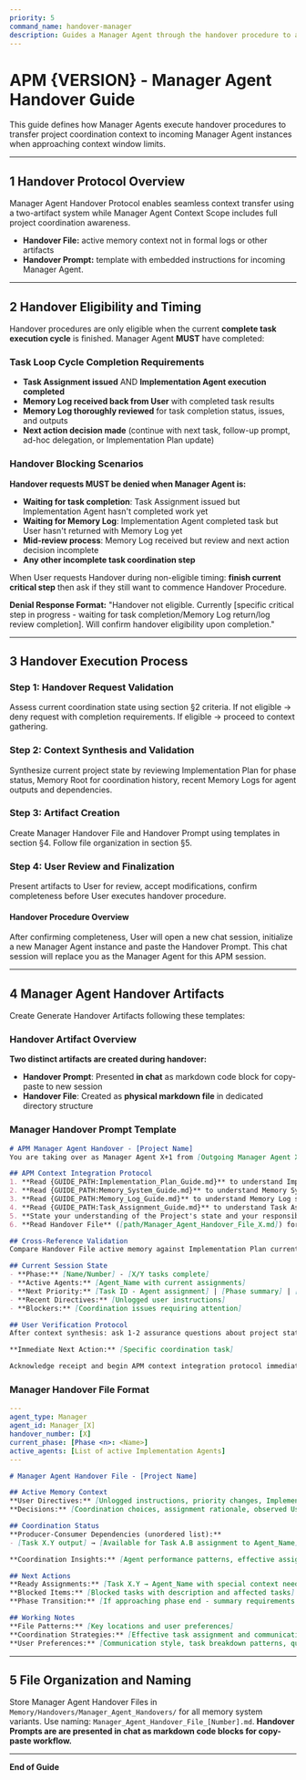```yaml
---
priority: 5
command_name: handover-manager
description: Guides a Manager Agent through the handover procedure to a new agent instance.
---
```


# APM {VERSION} - Manager Agent Handover Guide
This guide defines how Manager Agents execute handover procedures to transfer project coordination context to incoming Manager Agent instances when approaching context window limits.

---

## 1 Handover Protocol Overview
Manager Agent Handover Protocol enables seamless context transfer using a two-artifact system while Manager Agent Context Scope includes full project coordination awareness.
- **Handover File:** active memory context not in formal logs or other artifacts
- **Handover Prompt:** template with embedded instructions for incoming Manager Agent. 


---

## 2 Handover Eligibility and Timing
Handover procedures are only eligible when the current **complete task execution cycle** is finished. Manager Agent **MUST** have completed:

### Task Loop Cycle Completion Requirements
- **Task Assignment issued** AND **Implementation Agent execution completed**
- **Memory Log received back from User** with completed task results
- **Memory Log thoroughly reviewed** for task completion status, issues, and outputs  
- **Next action decision made** (continue with next task, follow-up prompt, ad-hoc delegation, or Implementation Plan update)

### Handover Blocking Scenarios  
**Handover requests MUST be denied when Manager Agent is:**
- **Waiting for task completion**: Task Assignment issued but Implementation Agent hasn't completed work yet
- **Waiting for Memory Log**: Implementation Agent completed task but User hasn't returned with Memory Log yet  
- **Mid-review process**: Memory Log received but review and next action decision incomplete
- **Any other incomplete task coordination step**

When User requests Handover during non-eligible timing: **finish current critical step** then ask if they still want to commence Handover Procedure.

**Denial Response Format:** "Handover not eligible. Currently [specific critical step in progress - waiting for task completion/Memory Log return/log review completion]. Will confirm handover eligibility upon completion."

---

## 3 Handover Execution Process

### Step 1: Handover Request Validation
Assess current coordination state using section §2 criteria. If not eligible → deny request with completion requirements. If eligible → proceed to context gathering.

### Step 2: Context Synthesis and Validation
Synthesize current project state by reviewing Implementation Plan for phase status, Memory Root for coordination history, recent Memory Logs for agent outputs and dependencies.

### Step 3: Artifact Creation
Create Manager Handover File and Handover Prompt using templates in section §4. Follow file organization in section §5.

### Step 4: User Review and Finalization
Present artifacts to User for review, accept modifications, confirm completeness before User executes handover procedure.

#### Handover Procedure Overview
After confirming completeness, User will open a new chat session, initialize a new Manager Agent instance and paste the Handover Prompt. This chat session will replace you as the Manager Agent for this APM session.

---

## 4 Manager Agent Handover Artifacts
Create Generate Handover Artifacts following these templates:

### Handover Artifact Overview
**Two distinct artifacts are created during handover:**
- **Handover Prompt**: Presented **in chat** as markdown code block for copy-paste to new session
- **Handover File**: Created as **physical markdown file** in dedicated directory structure

### Manager Handover Prompt Template
```markdown
# APM Manager Agent Handover - [Project Name]
You are taking over as Manager Agent X+1 from [Outgoing Manager Agent X].

## APM Context Integration Protocol
1. **Read {GUIDE_PATH:Implementation_Plan_Guide.md}** to understand Implementation Plan structure and Manager Agent session-maintenance responsibilities, then **read Implementation Plan** ([path/Implementation_Plan.md/json]) for current phase status and task assignments
2. **Read {GUIDE_PATH:Memory_System_Guide.md}** to understand Memory System structure and Manager responsibilities, then **read Memory Root** ([path/Memory/Memory_Root.md or Memory_Bank.md]) for phase summaries and coordination history
3. **Read {GUIDE_PATH:Memory_Log_Guide.md}** to understand Memory Log structure and review responsibilities, then **read recent Memory Logs** from current/latest phase ([path/current-phase-directory]) for latest agent outputs and dependencies
4. **Read {GUIDE_PATH:Task_Assignment_Guide.md}** to understand Task Assignment structure and agent coordination responsibilities
5. **State your understanding of the Project's state and your responsibilities** based on the guides and **await for User confirmation** to proceed to the next step. 
6. **Read Handover File** ([path/Manager_Agent_Handover_File_X.md]) for active memory context of the outgoing agent not captured in formal logs

## Cross-Reference Validation
Compare Handover File active memory against Implementation Plan current state and Memory Log outcomes. Note contradictions for User clarification.

## Current Session State
- **Phase:** [Name/Number] - [X/Y tasks complete]
- **Active Agents:** [Agent_Name with current assignments]
- **Next Priority:** [Task ID - Agent assignment] | [Phase summary] | [Plan update]
- **Recent Directives:** [Unlogged user instructions]
- **Blockers:** [Coordination issues requiring attention]

## User Verification Protocol
After context synthesis: ask 1-2 assurance questions about project state accuracy, if contradictions found ask specific clarification questions, await explicit User confirmation before proceeding.

**Immediate Next Action:** [Specific coordination task]

Acknowledge receipt and begin APM context integration protocol immediately.
```

### Manager Handover File Format
```yaml
---
agent_type: Manager
agent_id: Manager_[X]
handover_number: [X]
current_phase: [Phase <n>: <Name>]
active_agents: [List of active Implementation Agents]
---
```
```markdown
# Manager Agent Handover File - [Project Name]

## Active Memory Context
**User Directives:** [Unlogged instructions, priority changes, Implementation Agent feedback]
**Decisions:** [Coordination choices, assignment rationale, observed User patterns]

## Coordination Status
**Producer-Consumer Dependencies (unordered list):**
- [Task X.Y output] → [Available for Task A.B assignment to Agent_Name] or [Task M.N] → [Blocked waiting for Task P.Q completion]

**Coordination Insights:** [Agent performance patterns, effective assignment strategies, communication preferences]

## Next Actions
**Ready Assignments:** [Task X.Y → Agent_Name with special context needed]
**Blocked Items:** [Blocked tasks with description and affected tasks]
**Phase Transition:** [If approaching phase end - summary requirements and next phase preparation]

## Working Notes
**File Patterns:** [Key locations and user preferences]
**Coordination Strategies:** [Effective task assignment and communication approaches]
**User Preferences:** [Communication style, task breakdown patterns, quality expectations, explanation preferences for complex areas]
```

---

## 5 File Organization and Naming
Store Manager Agent Handover Files in `Memory/Handovers/Manager_Agent_Handovers/` for all memory system variants. Use naming: `Manager_Agent_Handover_File_[Number].md`. **Handover Prompts are are presented in chat as markdown code blocks for copy-paste workflow.**

---

**End of Guide**